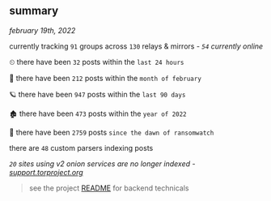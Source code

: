
## summary
_february 19th, 2022_

currently tracking `91` groups across `130` relays & mirrors - _`54` currently online_

⏲ there have been `32` posts within the `last 24 hours`

🦈 there have been `212` posts within the `month of february`

🪐 there have been `947` posts within the `last 90 days`

🏚 there have been `473` posts within the `year of 2022`

🦕 there have been `2759` posts `since the dawn of ransomwatch`

there are `48` custom parsers indexing posts

_`20` sites using v2 onion services are no longer indexed - [support.torproject.org](https://support.torproject.org/onionservices/v2-deprecation/)_

> see the project [README](https://github.com/thetanz/ransomwatch#ransomwatch--) for backend technicals
